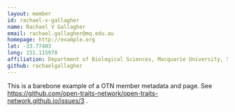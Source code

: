 ```yaml
---
layout: member
id: rachael-v-gallagher
name: Rachael V Gallagher
email: rachael.gallagher@mq.edu.au
homepage: http://example.org
lat: -33.77403
long: 151.115978
affiliation: Department of Biological Sciences, Macquarie University, Sydney, NSW, Australia 
github: rachaelgallagher
---
```


This is a barebone example of a OTN member metadata and page. See https://github.com/open-traits-network/open-traits-network.github.io/issues/3 .
